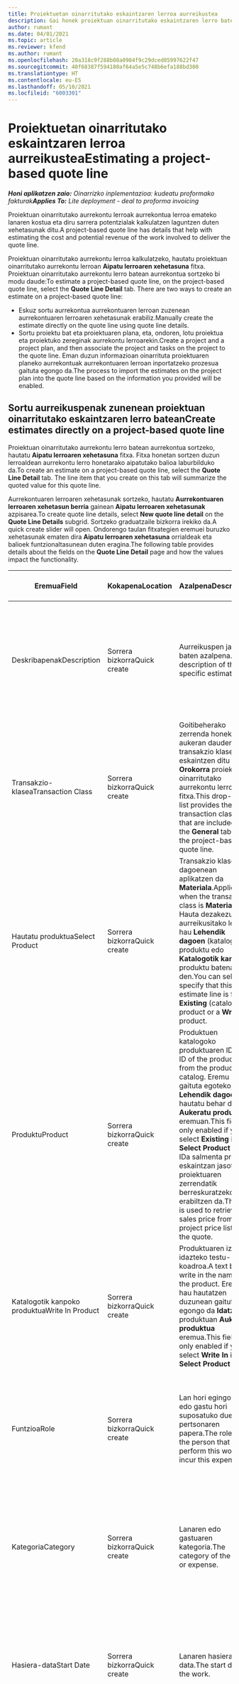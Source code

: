 ```yaml
---
title: Proiektuetan oinarritutako eskaintzaren lerroa aurreikustea
description: Gai honek proiektuan oinarritutako eskaintzaren lerro baterako aurrekontu bat nola sortu jakiteko informazioa eskaintzen du.
author: rumant
ms.date: 04/01/2021
ms.topic: article
ms.reviewer: kfend
ms.author: rumant
ms.openlocfilehash: 20a318c9f288b08a0984f9c29dced05997622f47
ms.sourcegitcommit: 40f68387f594180af64a5e5c748b6efa188bd300
ms.translationtype: HT
ms.contentlocale: eu-ES
ms.lasthandoff: 05/10/2021
ms.locfileid: "6003301"
---
```

# <a name="estimating-a-project-based-quote-line"></a><span data-ttu-id="c7b5f-103">Proiektuetan oinarritutako eskaintzaren lerroa aurreikustea</span><span class="sxs-lookup"><span data-stu-id="c7b5f-103">Estimating a project-based quote line</span></span>

<span data-ttu-id="c7b5f-104">_**Honi aplikatzen zaio:** Oinarrizko inplementazioa: kudeatu proformako fakturak_</span><span class="sxs-lookup"><span data-stu-id="c7b5f-104">_**Applies To:** Lite deployment - deal to proforma invoicing_</span></span>

<span data-ttu-id="c7b5f-105">Proiektuan oinarritutako aurrekontu lerroak aurrekontua lerroa emateko lanaren kostua eta diru sarrera potentzialak kalkulatzen laguntzen duten xehetasunak ditu.</span><span class="sxs-lookup"><span data-stu-id="c7b5f-105">A project-based quote line has details that help with estimating the cost and potential revenue of the work involved to deliver the quote line.</span></span>

<span data-ttu-id="c7b5f-106">Proiektuan oinarritutako aurrekontu lerroa kalkulatzeko, hautatu proiektuan oinarritutako aurrekontu lerroan **Aipatu lerroaren xehetasuna** fitxa. Proiektuan oinarritutako aurrekontu lerro batean aurrekontua sortzeko bi modu daude:</span><span class="sxs-lookup"><span data-stu-id="c7b5f-106">To estimate a project-based quote line, on the project-based quote line, select the **Quote Line Detail** tab. There are two ways to create an estimate on a project-based quote line:</span></span>

- <span data-ttu-id="c7b5f-107">Eskuz sortu aurrekontua aurrekontuaren lerroan zuzenean aurrekontuaren lerroaren xehetasunak erabiliz.</span><span class="sxs-lookup"><span data-stu-id="c7b5f-107">Manually create the estimate directly on the quote line using quote line details.</span></span> 
- <span data-ttu-id="c7b5f-108">Sortu proiektu bat eta proiektuaren plana, eta, ondoren, lotu proiektua eta proiektuko zereginak aurrekontu lerroarekin.</span><span class="sxs-lookup"><span data-stu-id="c7b5f-108">Create a project and a project plan, and then associate the project and tasks on the project to the quote line.</span></span> <span data-ttu-id="c7b5f-109">Eman duzun informazioan oinarrituta proiektuaren planeko aurrekontuak aurrekontuaren lerroan inportatzeko prozesua gaituta egongo da.</span><span class="sxs-lookup"><span data-stu-id="c7b5f-109">The process to import the estimates on the project plan into the quote line based on the information you provided will be enabled.</span></span>

## <a name="create-estimates-directly-on-a-project-based-quote-line"></a><span data-ttu-id="c7b5f-110">Sortu aurreikuspenak zunenean proiektuan oinarritutako eskaintzaren lerro batean</span><span class="sxs-lookup"><span data-stu-id="c7b5f-110">Create estimates directly on a project-based quote line</span></span>

<span data-ttu-id="c7b5f-111">Proiektuan oinarritutako aurrekontu lerro batean aurrekontua sortzeko, hautatu **Aipatu lerroaren xehetasuna** fitxa. Fitxa honetan sortzen duzun lerroaldean aurrekontu lerro honetarako aipatutako balioa laburbilduko da.</span><span class="sxs-lookup"><span data-stu-id="c7b5f-111">To create an estimate on a project-based quote line, select the **Quote Line Detail** tab. The line item that you create on this tab will summarize the quoted value for this quote line.</span></span> 

<span data-ttu-id="c7b5f-112">Aurrekontuaren lerroaren xehetasunak sortzeko, hautatu **Aurrekontuaren lerroaren xehetasun berria** gainean **Aipatu lerroaren xehetasunak** azpisarea.</span><span class="sxs-lookup"><span data-stu-id="c7b5f-112">To create quote line details, select **New quote line detail** on the **Quote Line Details** subgrid.</span></span> <span data-ttu-id="c7b5f-113">Sortzeko graduatzaile bizkorra irekiko da.</span><span class="sxs-lookup"><span data-stu-id="c7b5f-113">A quick create slider will open.</span></span> <span data-ttu-id="c7b5f-114">Ondorengo taulan fitxategien eremuei buruzko xehetasunak ematen dira **Aipatu lerroaren xehetasuna** orrialdeak eta balioek funtzionaltasunean duten eragina.</span><span class="sxs-lookup"><span data-stu-id="c7b5f-114">The following table provides details about the fields on the **Quote Line Detail** page and how the values impact the functionality.</span></span>

| <span data-ttu-id="c7b5f-115">**Eremua**</span><span class="sxs-lookup"><span data-stu-id="c7b5f-115">**Field**</span></span> | <span data-ttu-id="c7b5f-116">**Kokapena**</span><span class="sxs-lookup"><span data-stu-id="c7b5f-116">**Location**</span></span> | <span data-ttu-id="c7b5f-117">**Azalpena**</span><span class="sxs-lookup"><span data-stu-id="c7b5f-117">**Description**</span></span> | <span data-ttu-id="c7b5f-118">**Downstream eragina**</span><span class="sxs-lookup"><span data-stu-id="c7b5f-118">**Downstream impact**</span></span> |
| --- | --- | --- | --- |
| <span data-ttu-id="c7b5f-119">Deskribapenak</span><span class="sxs-lookup"><span data-stu-id="c7b5f-119">Description</span></span> | <span data-ttu-id="c7b5f-120">Sorrera bizkorra</span><span class="sxs-lookup"><span data-stu-id="c7b5f-120">Quick create</span></span> | <span data-ttu-id="c7b5f-121">Aurreikuspen jakin baten azalpena.</span><span class="sxs-lookup"><span data-stu-id="c7b5f-121">A description of the specific estimate.</span></span> | <span data-ttu-id="c7b5f-122">Balio horrek lehenetsitako lotura duen eskaintzaren lerroaren xehetasunak lehenetsitakoak dira automatikoki sortzen diren kostuak.</span><span class="sxs-lookup"><span data-stu-id="c7b5f-122">This value defaults to the related quote line detail for cost that is automatically created.</span></span> |
| <span data-ttu-id="c7b5f-123">Transakzio-klasea</span><span class="sxs-lookup"><span data-stu-id="c7b5f-123">Transaction Class</span></span> | <span data-ttu-id="c7b5f-124">Sorrera bizkorra</span><span class="sxs-lookup"><span data-stu-id="c7b5f-124">Quick create</span></span> | <span data-ttu-id="c7b5f-125">Goitibeherako zerrenda honek aukeran dauden transakzio klaseak eskaintzen ditu **Orokorra** proiektuan oinarritutako aurrekontu lerroaren fitxa.</span><span class="sxs-lookup"><span data-stu-id="c7b5f-125">This drop-down list provides the transaction classes that are included on the **General** tab of the project-based quote line.</span></span>  | <span data-ttu-id="c7b5f-126">Balio horrek lehenetsitako lotura duen eskaintzaren lerroaren xehetasunak lehenetsitakoak dira automatikoki sortzen diren kostuak.</span><span class="sxs-lookup"><span data-stu-id="c7b5f-126">This value defaults to the related quote line detail for cost that is automatically created.</span></span> |
| <span data-ttu-id="c7b5f-127">Hautatu produktua</span><span class="sxs-lookup"><span data-stu-id="c7b5f-127">Select Product</span></span> | <span data-ttu-id="c7b5f-128">Sorrera bizkorra</span><span class="sxs-lookup"><span data-stu-id="c7b5f-128">Quick create</span></span> | <span data-ttu-id="c7b5f-129">Transakzio klasea dagoenean aplikatzen da **Materiala**.</span><span class="sxs-lookup"><span data-stu-id="c7b5f-129">Applies when the transaction class is **Material**.</span></span> <span data-ttu-id="c7b5f-130">Hauta dezakezu aurreikusitako lerro hau **Lehendik dagoen** (katalogoa) produktu edo **Katalogotik kanpoko** produktu batena den.</span><span class="sxs-lookup"><span data-stu-id="c7b5f-130">You can select to specify that this estimate line is for an **Existing** (catalog) product or a **Write In** product.</span></span> | <span data-ttu-id="c7b5f-131">Balio horrek lehenetsitako lotura duen eskaintzaren lerroaren xehetasunak lehenetsitakoak dira automatikoki sortzen diren kostuak.</span><span class="sxs-lookup"><span data-stu-id="c7b5f-131">This value defaults to the related quote line detail for cost that is automatically created.</span></span> |
| <span data-ttu-id="c7b5f-132">Produktu</span><span class="sxs-lookup"><span data-stu-id="c7b5f-132">Product</span></span> | <span data-ttu-id="c7b5f-133">Sorrera bizkorra</span><span class="sxs-lookup"><span data-stu-id="c7b5f-133">Quick create</span></span> | <span data-ttu-id="c7b5f-134">Produktuen katalogoko produktuaren IDa.</span><span class="sxs-lookup"><span data-stu-id="c7b5f-134">The ID of the product from the product catalog.</span></span> <span data-ttu-id="c7b5f-135">Eremu hau gaituta egoteko, **Lehendik dagoena** hautatu behar duzu **Aukeratu produktua** eremuan.</span><span class="sxs-lookup"><span data-stu-id="c7b5f-135">This field is only enabled if you select **Existing** in the **Select Product** field.</span></span> <span data-ttu-id="c7b5f-136">IDa salmenta prezioa eskaintzan jasotako proiektuaren zerrendatik berreskuratzeko erabiltzen da.</span><span class="sxs-lookup"><span data-stu-id="c7b5f-136">The ID is used to retrieve the sales price from the project price list on the quote.</span></span> | <span data-ttu-id="c7b5f-137">Balio horrek lehenetsitako lotura duen eskaintzaren lerroaren xehetasunak lehenetsitakoak dira automatikoki sortzen diren kostuak.</span><span class="sxs-lookup"><span data-stu-id="c7b5f-137">This value defaults to the related quote line detail for cost that is automatically created.</span></span> |
| <span data-ttu-id="c7b5f-138">Katalogotik kanpoko produktua</span><span class="sxs-lookup"><span data-stu-id="c7b5f-138">Write In Product</span></span> | <span data-ttu-id="c7b5f-139">Sorrera bizkorra</span><span class="sxs-lookup"><span data-stu-id="c7b5f-139">Quick create</span></span> | <span data-ttu-id="c7b5f-140">Produktuaren izena idazteko testu-koadroa.</span><span class="sxs-lookup"><span data-stu-id="c7b5f-140">A text box to write in the name of the product.</span></span> <span data-ttu-id="c7b5f-141">Eremu hau hautatzen duzunean gaituta egongo da **Idatzi** produktuan **Aukeratu produktua** eremua.</span><span class="sxs-lookup"><span data-stu-id="c7b5f-141">This field is only enabled if you select **Write In** in the **Select Product** field.</span></span>| <span data-ttu-id="c7b5f-142">Balio horrek lehenetsitako lotura duen eskaintzaren lerroaren xehetasunak lehenetsitakoak dira automatikoki sortzen diren kostuak.</span><span class="sxs-lookup"><span data-stu-id="c7b5f-142">This value defaults to the related quote line detail for cost that is automatically created.</span></span> |
| <span data-ttu-id="c7b5f-143">Funtzioa</span><span class="sxs-lookup"><span data-stu-id="c7b5f-143">Role</span></span> | <span data-ttu-id="c7b5f-144">Sorrera bizkorra</span><span class="sxs-lookup"><span data-stu-id="c7b5f-144">Quick create</span></span> | <span data-ttu-id="c7b5f-145">Lan hori egingo duen edo gastu hori suposatuko duen pertsonaren papera.</span><span class="sxs-lookup"><span data-stu-id="c7b5f-145">The role of the person that will perform this work or incur this expense.</span></span> | <span data-ttu-id="c7b5f-146">Balio horrek lehenetsitako lotura duen eskaintzaren lerroaren xehetasunak lehenetsitakoak dira automatikoki sortzen diren kostuak.</span><span class="sxs-lookup"><span data-stu-id="c7b5f-146">This value defaults to the related quote line detail for cost that is automatically created.</span></span> |
| <span data-ttu-id="c7b5f-147">Kategoria</span><span class="sxs-lookup"><span data-stu-id="c7b5f-147">Category</span></span> | <span data-ttu-id="c7b5f-148">Sorrera bizkorra</span><span class="sxs-lookup"><span data-stu-id="c7b5f-148">Quick create</span></span> | <span data-ttu-id="c7b5f-149">Lanaren edo gastuaren kategoria.</span><span class="sxs-lookup"><span data-stu-id="c7b5f-149">The category of the work or expense.</span></span> | <span data-ttu-id="c7b5f-150">Balio horrek lehenetsitako lotura duen eskaintzaren lerroaren xehetasunak lehenetsitakoak dira automatikoki sortzen diren kostuak.</span><span class="sxs-lookup"><span data-stu-id="c7b5f-150">This value defaults to the related quote line detail for cost that is automatically created.</span></span> |
| <span data-ttu-id="c7b5f-151">Hasiera-data</span><span class="sxs-lookup"><span data-stu-id="c7b5f-151">Start Date</span></span> | <span data-ttu-id="c7b5f-152">Sorrera bizkorra</span><span class="sxs-lookup"><span data-stu-id="c7b5f-152">Quick create</span></span> | <span data-ttu-id="c7b5f-153">Lanaren hasiera-data.</span><span class="sxs-lookup"><span data-stu-id="c7b5f-153">The start date of the work.</span></span> | <span data-ttu-id="c7b5f-154">Eremu horrek lehenetsitako lotura duen eskaintzaren lerroaren xehetasunak lehenetsitakoak dira automatikoki sortzen diren kostuak.</span><span class="sxs-lookup"><span data-stu-id="c7b5f-154">This field defaults to the quote line detail for cost that is automatically created.</span></span> |
| <span data-ttu-id="c7b5f-155">Amaiera-data</span><span class="sxs-lookup"><span data-stu-id="c7b5f-155">End Date</span></span> | <span data-ttu-id="c7b5f-156">Sorrera bizkorra</span><span class="sxs-lookup"><span data-stu-id="c7b5f-156">Quick create</span></span> | <span data-ttu-id="c7b5f-157">Lanaren amaiera-data.</span><span class="sxs-lookup"><span data-stu-id="c7b5f-157">The end date of the work.</span></span> | <span data-ttu-id="c7b5f-158">Eremu horrek lehenetsitako lotura duen eskaintzaren lerroaren xehetasunak lehenetsitakoak dira automatikoki sortzen diren kostuak.</span><span class="sxs-lookup"><span data-stu-id="c7b5f-158">This field defaults to the quote line detail for cost that is automatically created.</span></span> |
| <span data-ttu-id="c7b5f-159">Baliabide-unitatea</span><span class="sxs-lookup"><span data-stu-id="c7b5f-159">Resourcing Unit</span></span> | <span data-ttu-id="c7b5f-160">Sorrera bizkorra</span><span class="sxs-lookup"><span data-stu-id="c7b5f-160">Quick create</span></span> | <span data-ttu-id="c7b5f-161">Kostu hori suposatzen duen eta bertan lan egiteko baliabidea eskainiko duen baliabideen unitatea.</span><span class="sxs-lookup"><span data-stu-id="c7b5f-161">The resourcing unit that will incur this cost and provide the resource to work on it.</span></span> | <span data-ttu-id="c7b5f-162">Balio honek lehenetsitako lotura duen eskaintzaren lerroaren xehetasunak lehenetsitakoak dira automatikoki sortzen diren kostuak eta kostuaren prezioan erabiltzen da.</span><span class="sxs-lookup"><span data-stu-id="c7b5f-162">This value defaults to the related quote line detail for cost that is automatically created and used in the cost price retrieval.</span></span> |
| <span data-ttu-id="c7b5f-163">Unitate-antolaketa</span><span class="sxs-lookup"><span data-stu-id="c7b5f-163">Unit schedule</span></span> | <span data-ttu-id="c7b5f-164">Sorrera bizkorra</span><span class="sxs-lookup"><span data-stu-id="c7b5f-164">Quick create</span></span> | <span data-ttu-id="c7b5f-165">Lanaren, produktuaren edo gastuaren unitate taldea.</span><span class="sxs-lookup"><span data-stu-id="c7b5f-165">The unit group of the work, product, or expense.</span></span> <span data-ttu-id="c7b5f-166">Unitateak unitateen ordutegiari edo unitate talde bati dagozkie.</span><span class="sxs-lookup"><span data-stu-id="c7b5f-166">Units belong to a unit schedule or a group of units.</span></span> <span data-ttu-id="c7b5f-167">Adibidez, miliak eta kilometroak distantzia deskribatzen duten unitate multzo bateko kide diren unitateak dira.</span><span class="sxs-lookup"><span data-stu-id="c7b5f-167">For example, miles and kilometers are units that belong to a group of units that describes distance.</span></span> | <span data-ttu-id="c7b5f-168">Balio horrek lehenetsitako lotura duen eskaintzaren lerroaren xehetasunak lehenetsitakoak dira automatikoki sortzen diren kostuak.</span><span class="sxs-lookup"><span data-stu-id="c7b5f-168">This value defaults to the related quote line detail for cost that is automatically created.</span></span> |
| <span data-ttu-id="c7b5f-169">Unitatea</span><span class="sxs-lookup"><span data-stu-id="c7b5f-169">Unit</span></span> | <span data-ttu-id="c7b5f-170">Sorrera bizkorra</span><span class="sxs-lookup"><span data-stu-id="c7b5f-170">Quick create</span></span> | <span data-ttu-id="c7b5f-171">Lanaren, produktuaren edo gastuaren unitatea.</span><span class="sxs-lookup"><span data-stu-id="c7b5f-171">The unit of the work, product, or expense.</span></span> | <span data-ttu-id="c7b5f-172">Balio horrek lehenetsitako lotura duen eskaintzaren lerroaren xehetasunak lehenetsitakoak dira automatikoki sortzen diren kostuak.</span><span class="sxs-lookup"><span data-stu-id="c7b5f-172">This value defaults to the related quote line detail for cost that is automatically created.</span></span> |
| <span data-ttu-id="c7b5f-173">Kantitatea</span><span class="sxs-lookup"><span data-stu-id="c7b5f-173">Quantity</span></span> | <span data-ttu-id="c7b5f-174">Sorrera bizkorra</span><span class="sxs-lookup"><span data-stu-id="c7b5f-174">Quick create</span></span> | <span data-ttu-id="c7b5f-175">Lanaren, produktuaren edo gastuaren zenbatekoa.</span><span class="sxs-lookup"><span data-stu-id="c7b5f-175">The quantity of work, product, or expense.</span></span> | <span data-ttu-id="c7b5f-176">Balio horrek lehenetsitako lotura duen eskaintzaren lerroaren xehetasunak lehenetsitakoak dira automatikoki sortzen diren kostuak.</span><span class="sxs-lookup"><span data-stu-id="c7b5f-176">This value defaults to the related quote line detail for cost that is automatically created.</span></span> |
| <span data-ttu-id="c7b5f-177">Unitateko prezioa</span><span class="sxs-lookup"><span data-stu-id="c7b5f-177">Unit price</span></span> | <span data-ttu-id="c7b5f-178">Sorrera bizkorra</span><span class="sxs-lookup"><span data-stu-id="c7b5f-178">Quick Create</span></span> |<span data-ttu-id="c7b5f-179">Lana burutzen duen rolaren faktura-tasa, produktuaren unitateko prezioa edo produktuaren edo gastu-kategoriaren salmenta-prezioa.</span><span class="sxs-lookup"><span data-stu-id="c7b5f-179">The bill rate of the role that is performing the work, the unit price of the product, or the sales price of the product or expense category.</span></span> <span data-ttu-id="c7b5f-180">Eremu honek lehenetsitakoa da **Denbora** hasierako datarako eraginkorra den proiektuaren prezioen zerrendako rol prezioen lerroan prezioen dimentsio balioen konbinazioan oinarrituta.</span><span class="sxs-lookup"><span data-stu-id="c7b5f-180">The  default for this field is **Time** based on the combination of the pricing dimension values on the role price line of the project price list that is effective for the start date.</span></span> <span data-ttu-id="c7b5f-181">**Gastuak** eremuari dagokienez, lehenetsia hasierako datarako eraginkorra den proiektuaren prezioen zerrendako transakzioen kategoriako prezioaren konfiguraziokoa da.</span><span class="sxs-lookup"><span data-stu-id="c7b5f-181">For **Expenses**, the default is from the price setup for the transaction category in the project price list that is effective for the start date.</span></span> <span data-ttu-id="c7b5f-182">Transakzio kategoriako prezioen metodoa unitateko prezioa ez bada, ez dago lehenespenik eta eremu hau hutsik geratuko da.</span><span class="sxs-lookup"><span data-stu-id="c7b5f-182">If the pricing method for the transaction category isn't price-per-unit, there is no default, and this field is left blank.</span></span> <span data-ttu-id="c7b5f-183">Produktuetarako, lehenetsitakoa **Prezioen zerrendako elementua** hasiera datarako eraginkorra den proiektuaren prezioen zerrendan.</span><span class="sxs-lookup"><span data-stu-id="c7b5f-183">For products, the default is based on the **Price list item**  line in the project price list that is effective for the start date.</span></span>| <span data-ttu-id="c7b5f-184">Lana burutzen duen rolaren kostu-tasa, gastuen kategoriaren kostua unitateko edo produktuaren kostua unitateko.</span><span class="sxs-lookup"><span data-stu-id="c7b5f-184">The cost rate of the role that is performing the work, the cost per unit of the expense category, or the unit cost of the product.</span></span> <span data-ttu-id="c7b5f-185">Eremu honek lehenetsitakoa da **Denbora** hasierako datarako eraginkorra den proiektuaren prezioen zerrendako rol prezioen lerroan prezioen dimentsio balioen konbinazioan oinarrituta.</span><span class="sxs-lookup"><span data-stu-id="c7b5f-185">The default for this field is **Time** based on the combination of the pricing dimension values on the role price line of the project price list that is effective for the start date.</span></span> <span data-ttu-id="c7b5f-186">**Gastuak** eremuari dagokienez, lehenetsia hasierako datarako eraginkorra den proiektuaren prezioen zerrendako transakzioen kategoriako prezioaren konfiguraziokoa da.</span><span class="sxs-lookup"><span data-stu-id="c7b5f-186">For **Expenses**, the default is from the price setup for the transaction category in the project price list that is effective for the start date.</span></span> <span data-ttu-id="c7b5f-187">Transakzio kategoriako prezioen metodoa unitateko prezioa ez bada, ez dago lehenespenik eta eremu hau hutsik geratuko da.</span><span class="sxs-lookup"><span data-stu-id="c7b5f-187">If the pricing method for the transaction category isn't price-per-unit, there is no default, and this field is left blank.</span></span> <span data-ttu-id="c7b5f-188">Produktuetarako, lehenetsitakoa **Prezioen zerrendako elementua** hasiera datarako eraginkorra den proiektuaren prezioen zerrendan.</span><span class="sxs-lookup"><span data-stu-id="c7b5f-188">For products, the default is based on the **Price list item**  line in the project price list that is effective for the start date.</span></span>|
| <span data-ttu-id="c7b5f-189">Aurreikusitako zerga</span><span class="sxs-lookup"><span data-stu-id="c7b5f-189">Estimated Tax</span></span> | <span data-ttu-id="c7b5f-190">Sorrera bizkorra</span><span class="sxs-lookup"><span data-stu-id="c7b5f-190">Quick create</span></span> | <span data-ttu-id="c7b5f-191">Eskuz sar dezakezu lan edo gastu honen zerga.</span><span class="sxs-lookup"><span data-stu-id="c7b5f-191">You can manually enter the estimated tax for this work or expense.</span></span> | <span data-ttu-id="c7b5f-192">Ez dago alor honen beherako eraginik.</span><span class="sxs-lookup"><span data-stu-id="c7b5f-192">There is no downstream impact for this field.</span></span> |
| <span data-ttu-id="c7b5f-193">Kopurua</span><span class="sxs-lookup"><span data-stu-id="c7b5f-193">Amount</span></span> | <span data-ttu-id="c7b5f-194">Sorrera bizkorra</span><span class="sxs-lookup"><span data-stu-id="c7b5f-194">Quick create</span></span> | <span data-ttu-id="c7b5f-195">Informazioa eskuz sar dezakezu eremu honetan **Kopurua** eta **Prezioa** eremuak hutsik geratzen dira.</span><span class="sxs-lookup"><span data-stu-id="c7b5f-195">You can manually input information into this field if the **Quantity** and **Price** fields are left blank.</span></span> <span data-ttu-id="c7b5f-196">Eremu horiek hutsik ez badaude, eremu hau irakurtzeko soilik bihurtzen da eta honela kalkulatzen da (Kopurua \* Unitateko prezioa) + Zerga.</span><span class="sxs-lookup"><span data-stu-id="c7b5f-196">If these fields are not blank, this field becomes read only and is calculated as (Quantity \* Unit price) + Tax.</span></span> | <span data-ttu-id="c7b5f-197">Ez dago alor honen beherako eraginik.</span><span class="sxs-lookup"><span data-stu-id="c7b5f-197">There is no downstream impact for this field.</span></span> |


## <a name="update-prices-on-quote-line-details"></a><span data-ttu-id="c7b5f-198">Eguneratu prezioak aurrekontuaren lerroaren xehetasunetan</span><span class="sxs-lookup"><span data-stu-id="c7b5f-198">Update prices on quote line details</span></span>

<span data-ttu-id="c7b5f-199">Aurrekontuan erantsitako proiektuaren prezioen zerrendan edo kontratazio unitatearen kostuen prezioen zerrendan prezioak aldatu badituzu, hauta dezakezu **Birkalkulatu** gainean **Aurrekontua** orrialdea banakako aurrekontuaren lerroaren xehetasunetan prezioak freskatzeko, aldaketa hori islatzeko.</span><span class="sxs-lookup"><span data-stu-id="c7b5f-199">If you have changed prices on the project price list that is attached to the quote, or on the cost price list of the contracting unit, you can select **Recalculate** on the **Quote** page to refresh the prices on the individual quote line details to reflect this change.</span></span> <span data-ttu-id="c7b5f-200">Hautatzen duzunean **Birkalkulatu**, Aurrekontu honetako aurrekontu lerro guztietako prezioak berrezarri egingo direla jakinarazten duen abisua agertzen da.</span><span class="sxs-lookup"><span data-stu-id="c7b5f-200">When you select **Recalculate**, a warning appears that informs you that prices on quote line details for all quote lines on this quote will be reset.</span></span> <span data-ttu-id="c7b5f-201">Aukeratu **Bai**, salmenten zein kostuen aurrekontuaren lerroaren xehetasunak freskatzeko.</span><span class="sxs-lookup"><span data-stu-id="c7b5f-201">Select **Yes** to refresh prices for both sales and cost quote line details.</span></span>

## <a name="access-quote-line-details-for-cost"></a><span data-ttu-id="c7b5f-202">Sar ezazu aurrekontuaren lerroaren kostua</span><span class="sxs-lookup"><span data-stu-id="c7b5f-202">Access quote line details for cost</span></span>

<span data-ttu-id="c7b5f-203">**Eskaintzaren lerroaren xehetasunak** fitxa, hautatu lerro bat saretan azpi-sarearen tresna-barran ekintzak gaitzeko.</span><span class="sxs-lookup"><span data-stu-id="c7b5f-203">On the **Quote Line Details** tab, select a row in the grid to enable some actions on the toolbar of the subgrid.</span></span> <span data-ttu-id="c7b5f-204">Azpi-sarearen tresna-barran aurreneko aurrekontua lerroaren xehetasuna hautatzen denean lehenengo ekintza da **Ireki kostuaren xehetasuna**.</span><span class="sxs-lookup"><span data-stu-id="c7b5f-204">The first action on the subgrid tool bar when a quote line detail is selected is **Open Cost Detail**.</span></span> <span data-ttu-id="c7b5f-205">Aukeratu **Ireki kostuaren xehetasuna** aurrekontu lerro honi lotutako kostu tasa eta zenbatekoa ikusteko.</span><span class="sxs-lookup"><span data-stu-id="c7b5f-205">Select **Open Cost Detail** to see the related cost rate and amount for this quote line.</span></span>

> [!NOTE]
> <span data-ttu-id="c7b5f-206">Aurrekontuaren lerroaren xehetasunean baliabideen hornikuntza-unitatea, kantitatea, datak, rola edo kategoriako balioak aldatzeak salmentetarako aurrekontuaren lerroaren xehetasunetan dagozkien balioak aldatuko ditu.</span><span class="sxs-lookup"><span data-stu-id="c7b5f-206">Changing the resourcing unit, quantity, dates, role, or category values on the quote line detail for cost will change the corresponding values on the quote line details for sales.</span></span>
## <a name="currency-on-quote-line-details-for-cost-and-sales"></a><span data-ttu-id="c7b5f-207">Aurrekontuaren lineako xehetasunen moneta kostu eta salmentetarako</span><span class="sxs-lookup"><span data-stu-id="c7b5f-207">Currency on quote line details for cost and sales</span></span>

<span data-ttu-id="c7b5f-208">Aurrekontuaren lerroaren xehetasuneko moneta proiektuaren prezioen zerrendako salmenten lehenespenetarako, aurrekontuaren lerroaren xehetasunaren hasierako datan eraginkorra.</span><span class="sxs-lookup"><span data-stu-id="c7b5f-208">Currency on the quote line detail for sales defaults from the project price list that is effective for the start date of the quote line detail.</span></span>

<span data-ttu-id="c7b5f-209">Aurrekontuaren lerroaren kostuen xehetasuneko moneta eskaintzaren kontratatze-unitatearen prezioen zerrendako kostuen lehenespenetarako, aurrekontuaren lerroaren xehetasunaren hasierako datan eraginkorra.</span><span class="sxs-lookup"><span data-stu-id="c7b5f-209">Currency on the quote line detail for cost defaults from the price list of the contracting unit of the quote that is effective for the start date of the quote line detail for cost.</span></span>

<span data-ttu-id="c7b5f-210">Errentagarritasunaren kalkuluek kostuaren eta salmenten aurrekontuaren lerroaren xehetasunen zenbatekoa inguruneko oinarrizko moneta bihurtzen dute aurrekontuan estimatutako marjina orokorra jakinarazteko.</span><span class="sxs-lookup"><span data-stu-id="c7b5f-210">Profitability calculations convert the amount on quote line details for cost and sales into the base currency of the environment to report the overall estimated margin on the quote.</span></span>

> <span data-ttu-id="c7b5f-211">[!OHARRA</span><span class="sxs-lookup"><span data-stu-id="c7b5f-211">[!NOTE</span></span>
> > <span data-ttu-id="c7b5f-212">Moneta biribiltzeko akatsak eta aldatutako marjinak gerta litezke data truke-tasa eraginkorrik ez dagoelako.</span><span class="sxs-lookup"><span data-stu-id="c7b5f-212">Currency rounding errors and changed margins could occur because of the lack of date effective exchange rates.</span></span> <span data-ttu-id="c7b5f-213">Erabil itzazu kalkulu hauek proiektuen kontratuetan soilik, gutxi gorabeherakoak baitira eta ez baitira legezko biribilketarako edo bestelako biribiltzeetarako zehaztasun handiagoa eskatzen dutenak eta truke-tasen dataren eraginkortasunaz jabetzea.</span><span class="sxs-lookup"><span data-stu-id="c7b5f-213">Use these calculations only on project contracts as these are approximations and are not for actual statutory or other reporting that requires higher precision of rounding and awareness of date effectivity for exchange rates.</span></span>


[!INCLUDE[footer-include](../../includes/footer-banner.md)]
